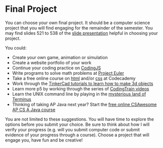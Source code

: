 Final Project
===============

You can choose your own final project. It should be a computer science project that you will find engaging for the remainder of the semester. You may find slides 521 to 538 of the [slide presentation](https://docs.google.com/presentation/d/1fm_Di0qR4HpRWTf8tJtcW3u5by3OrilfXIPZ517K1js/edit?usp=sharing) helpful in choosing your project.


You could:
* Create your own game, animation or simulation
* Create a website portfolio of your work
* Continue your coding practice on [CodingJS](https://the-winter.github.io/codingjs/)
* Write programs to solve math problems at [Project Euler](https://projecteuler.net/)
* Take a free online course on [html](https://www.codecademy.com/courses/learn-html) and/or [css](https://www.codecademy.com/learn/learn-css) at Codecademy
* Work through the [TinkerCad tutorials to learn how to make 3d objects](https://www.tinkercad.com/learn/designs/learning)
* Learn more p5 by working through the series of [CodingTrain videos](https://thecodingtrain.com/beginners/p5js/)
* Learn the UNIX command line by playing in the [mysterious land of Terminus](http://web.mit.edu/mprat/Public/web/Terminus/Web/main.html)
* Thinking of taking AP Java next year? Start the [free online CSAwesome AP CS A Java course](https://csawesome.runestone.academy/runestone/books/published/csawesome/index.html)

You are not limited to these suggestions. You will have time to explore the options before you submit your choice. Be sure to think about how I will verify your progress (e.g. will you submit computer code or submit evidence of your progress through a course). Choose a project that will engage you, have fun and be creative!
